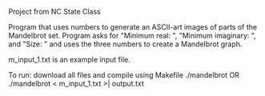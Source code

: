 Project from NC State Class

Program that uses numbers to generate an ASCII-art images of parts of the Mandelbrot set. Program asks for "Minimum real: ", "Minimum imaginary: ", and "Size: " and uses the three numbers to create a Mandelbrot graph.  

m_input_1.txt is an example input file. 

To run: download all files and compile using Makefile
  ./mandelbrot OR ./mandelbrot < m_input_1.txt >| output.txt


